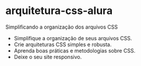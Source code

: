 # arquitetura-css-alura
Simplificando a organização dos arquivos CSS

* Simplifique a organização de seus arquivos CSS.
* Crie arquiteturas CSS simples e robusta.
* Aprenda boas práticas e metodologias sobre CSS.
* Deixe o seu site responsivo.
